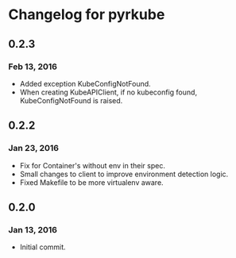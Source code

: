 # Changelog for pyrkube

## 0.2.3
### Feb 13, 2016
* Added exception KubeConfigNotFound.
* When creating KubeAPIClient, if no kubeconfig found, KubeConfigNotFound is raised.

## 0.2.2
### Jan 23, 2016
* Fix for Container's without env in their spec.
* Small changes to client to improve environment detection logic.
* Fixed Makefile to be more virtualenv aware.

## 0.2.0
### Jan 13, 2016
* Initial commit.
